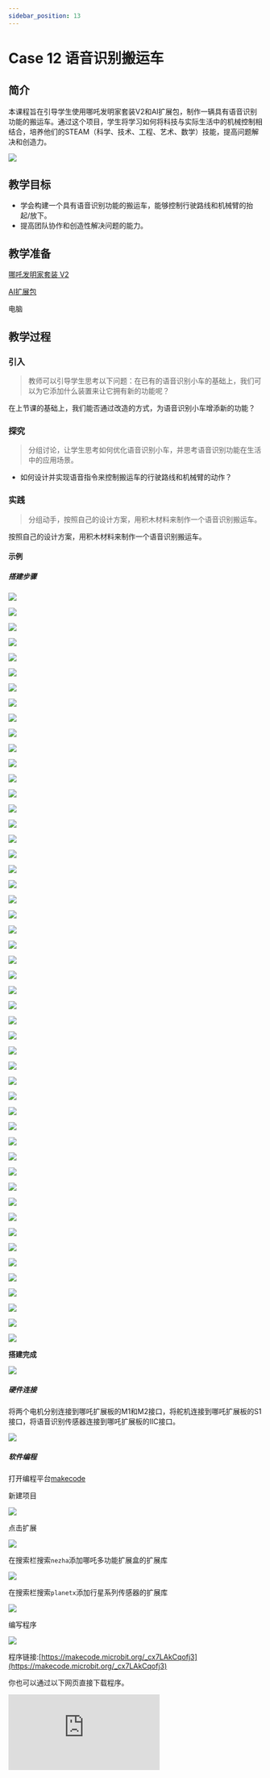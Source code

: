```yaml
---
sidebar_position: 13
---
```


# Case 12 语音识别搬运车


## 简介

本课程旨在引导学生使用哪吒发明家套装V2和AI扩展包，制作一辆具有语音识别功能的搬运车。通过这个项目，学生将学习如何将科技与实际生活中的机械控制相结合，培养他们的STEAM（科学、技术、工程、艺术、数学）技能，提高问题解决和创造力。

![](./images/ai-accessories-pack-case-12-01.png)

## 教学目标

- 学会构建一个具有语音识别功能的搬运车，能够控制行驶路线和机械臂的抬起/放下。
- 提高团队协作和创造性解决问题的能力。

## 教学准备

[哪吒发明家套装 V2](https://www.elecfreaks.com/nezha-inventor-s-kit-v2-for-micro-bit.html)

[AI扩展包](https://www.elecfreaks.com/nezha-inventor-s-kit-v2-for-micro-bit.html)

电脑

## 教学过程

### 引入

>教师可以引导学生思考以下问题：在已有的语音识别小车的基础上，我们可以为它添加什么装置来让它拥有新的功能呢？

在上节课的基础上，我们能否通过改造的方式，为语音识别小车增添新的功能？

### 探究

>分组讨论，让学生思考如何优化语音识别小车，并思考语音识别功能在生活中的应用场景。

- 如何设计并实现语音指令来控制搬运车的行驶路线和机械臂的动作？

### 实践

>分组动手，按照自己的设计方案，用积木材料来制作一个语音识别搬运车。

按照自己的设计方案，用积木材料来制作一个语音识别搬运车。

#### 示例

##### 搭建步骤


![](./images/ai-accessories-pack-step-12-01.png)

![](./images/ai-accessories-pack-step-12-02.png)

![](./images/ai-accessories-pack-step-12-03.png)

![](./images/ai-accessories-pack-step-12-04.png)

![](./images/ai-accessories-pack-step-12-05.png)

![](./images/ai-accessories-pack-step-12-06.png)

![](./images/ai-accessories-pack-step-12-07.png)

![](./images/ai-accessories-pack-step-12-08.png)

![](./images/ai-accessories-pack-step-12-09.png)

![](./images/ai-accessories-pack-step-12-10.png)

![](./images/ai-accessories-pack-step-12-11.png)

![](./images/ai-accessories-pack-step-12-12.png)

![](./images/ai-accessories-pack-step-12-13.png)

![](./images/ai-accessories-pack-step-12-14.png)

![](./images/ai-accessories-pack-step-12-15.png)

![](./images/ai-accessories-pack-step-12-16.png)

![](./images/ai-accessories-pack-step-12-17.png)

![](./images/ai-accessories-pack-step-12-18.png)

![](./images/ai-accessories-pack-step-12-19.png)

![](./images/ai-accessories-pack-step-12-20.png)

![](./images/ai-accessories-pack-step-12-21.png)

![](./images/ai-accessories-pack-step-12-22.png)

![](./images/ai-accessories-pack-step-12-23.png)

![](./images/ai-accessories-pack-step-12-24.png)

![](./images/ai-accessories-pack-step-12-25.png)

![](./images/ai-accessories-pack-step-12-26.png)

![](./images/ai-accessories-pack-step-12-27.png)

![](./images/ai-accessories-pack-step-12-28.png)

![](./images/ai-accessories-pack-step-12-29.png)

![](./images/ai-accessories-pack-step-12-30.png)

![](./images/ai-accessories-pack-step-12-31.png)

![](./images/ai-accessories-pack-step-12-32.png)

![](./images/ai-accessories-pack-step-12-33.png)

![](./images/ai-accessories-pack-step-12-34.png)

![](./images/ai-accessories-pack-step-12-35.png)

![](./images/ai-accessories-pack-step-12-36.png)

![](./images/ai-accessories-pack-step-12-37.png)

![](./images/ai-accessories-pack-step-12-38.png)

![](./images/ai-accessories-pack-step-12-39.png)

![](./images/ai-accessories-pack-step-12-40.png)

![](./images/ai-accessories-pack-step-12-41.png)

![](./images/ai-accessories-pack-step-12-42.png)

![](./images/ai-accessories-pack-step-12-43.png)

![](./images/ai-accessories-pack-step-12-44.png)

![](./images/ai-accessories-pack-step-12-45.png)

![](./images/ai-accessories-pack-step-12-46.png)

![](./images/ai-accessories-pack-step-12-47.png)

![](./images/ai-accessories-pack-step-12-48.png)

![](./images/ai-accessories-pack-step-12-49.png)

![](./images/ai-accessories-pack-step-12-50.png)


**搭建完成**

![](./images/ai-accessories-pack-case-01-01.png)

##### 硬件连接

将两个电机分别连接到哪吒扩展板的M1和M2接口，将舵机连接到哪吒扩展板的S1接口，将语音识别传感器连接到哪吒扩展板的IIC接口。

 ![](./images/ai-accessories-pack-case-12-02.png)

##### 软件编程

打开编程平台[makecode](https://makecode.microbit.org/#)

新建项目

![](./images/ai-accessories-pack-case-01-03.png)

点击扩展

![](./images/ai-accessories-pack-case-01-04.png)

在搜索栏搜索`nezha`添加哪吒多功能扩展盒的扩展库

![](./images/ai-accessories-pack-case-01-06.png)

在搜索栏搜索`planetx`添加行星系列传感器的扩展库

![](./images/ai-accessories-pack-case-01-07.png)

编写程序

![](./images/ai-accessories-pack-case-12-08.png)


程序链接:[https://makecode.microbit.org/_cx7LAkCqofj3](https://makecode.microbit.org/_cx7LAkCqofj3)

你也可以通过以下网页直接下载程序。

<div
    style={{
        position: 'relative',
        paddingBottom: '60%',
        overflow: 'hidden',
    }}
>
    <iframe
        src="https://makecode.microbit.org/_cx7LAkCqofj3"
        frameborder="0"
        sandbox="allow-popups allow-forms allow-scripts allow-same-origin"
        style={{
            position: 'absolute',
            width: '100%',
            height: '100%',
        }}
    />
</div>


### 团队合作与展示

学生分成小组，共同完成案例的制作和程序编写。

鼓励学生之间相互合作、交流和分享经验。

每个小组有机会向其他小组展示他们制作的案例。

#### 示例案例效果

通过语音即可控制小车的行驶路线并控制它抬起或者放下机械臂。

![](./images/ai-accessories-pack-case-12.gif)

### 反思

>分组分享，让每组的学生分享自己的制作过程和心得，总结自己遇到的问题和解决办法，评价自己的优点和不足。-->


### 扩展知识

*** 语音识别技术在生活中的实际应用 ***

语音识别技术在生活中的实际应用非常广泛，已经成为许多领域的重要工具。以下是一些常见的实际应用：

智能助手：语音识别技术被用于创建智能助手，如Apple的Siri、Amazon的Alexa、谷歌的Google Assistant等。这些助手能够回答问题、执行任务，如设定提醒、查询天气、播放音乐等，全程仅需使用语音指令。

汽车系统：许多现代汽车配备了语音识别技术，允许驾驶员使用语音来控制导航、电话、音乐播放等功能，从而提高驾驶安全性。

医疗记录：在医疗领域，医生和护士可以使用语音识别来记录病人信息、病历和处方，提高工作效率。

客户服务：语音识别被用于自动化客户服务，例如通过自动语音应答（IVR）系统，客户可以使用语音来与公司或组织互动，查询信息或处理问题。

语音翻译：语音识别技术也用于语音翻译应用程序，允许人们进行实时语言翻译，有助于跨语言交流。

残疾人辅助：语音识别对于有视觉或身体障碍的人来说是一种重要的辅助工具。他们可以使用语音识别来控制计算机、浏览互联网、发送电子邮件等。

语音搜索：在智能手机和智能音箱上，用户可以使用语音搜索来查找信息、商店、餐厅等，而无需手动输入。

教育：在教育领域，语音识别技术可以用于辅助学习，帮助学生提高阅读和拼写能力，以及理解和表达口头语言。

安全领域：语音识别可以用于身份验证和安全访问，例如通过语音来解锁手机或计算机，增强安全性。

娱乐和游戏：语音识别也用于娱乐和游戏领域，玩家可以通过语音命令来控制游戏角色或执行操作。

总的来说，语音识别技术已经深刻影响了我们的日常生活，使得与计算机和设备的互动更加自然和便捷，提高了效率和可访问性，同时也为新的应用领域带来了许多可能性。随着技术的不断进步，我们可以期待看到更多创新的语音识别应用。
